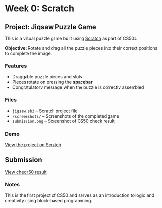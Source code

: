 # Week 0: Scratch

## Project: Jigsaw Puzzle Game

This is a visual puzzle game built using [Scratch](https://scratch.mit.edu/) as part of CS50x.

**Objective:** Rotate and drag all the puzzle pieces into their correct positions to complete the image.

### Features

- Draggable puzzle pieces and slots  
- Pieces rotate on pressing the **spacebar**  
- Congratulatory message when the puzzle is correctly assembled

### Files

- `jigsaw.sb3` – Scratch project file  
- `/screenshots/` – Screenshots of the completed game  
- `submission.png` – Screenshot of CS50 check result

### Demo

[View the project on Scratch](https://scratch.mit.edu/projects/1157898652/)

## Submission

[View check50 result](https://submit.cs50.io/check50/c05a8f8964d304591e213e5e74421de5122a77d8)

### Notes

This is the first project of CS50 and serves as an introduction to logic and creativity using block-based programming.<br>
